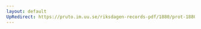 ```yaml
---
layout: default
UpRedirect: https://pruto.im.uu.se/riksdagen-records-pdf/1880/prot-1880--ak--033/prot-1880--ak--033_048.pdf
---
```

